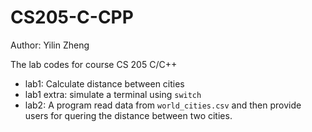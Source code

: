 # CS205-C-CPP

Author: Yilin Zheng

The lab codes for course CS 205 C/C++

- lab1: Calculate distance between cities
- lab1 extra: simulate a terminal using `switch`
- lab2: A program read data from `world_cities.csv` and then provide users for quering the distance between two cities.
